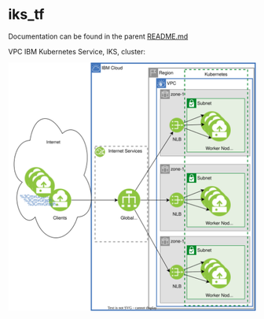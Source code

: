# iks_tf
Documentation can be found in the parent [README.md](../README.md)

VPC IBM Kubernetes Service, IKS, cluster:

![image](../diagrams/vpc-cisglb-nlb-iks.svg)